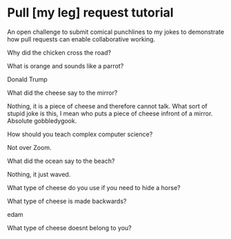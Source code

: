 # Pull [my leg] request tutorial
An open challenge to submit comical punchlines to my jokes to demonstrate how pull requests can enable collaborative working. 

Why did the chicken cross the road? 

What is orange and sounds like a parrot? 

Donald Trump

What did the cheese say to the mirror?

Nothing, it is a piece of cheese and therefore cannot talk. What sort of stupid joke is this, I mean who puts a piece of cheese infront of a mirror. Absolute gobbledygook.

How should you teach complex computer science? 

Not over Zoom.

What did the ocean say to the beach?

Nothing, it just waved.

What type of cheese do you use if you need to hide a horse?

What type of cheese is made backwards?

edam

What type of cheese doesnt belong to you?
